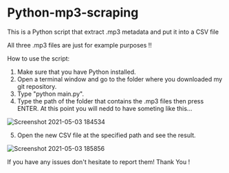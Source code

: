 # Python-mp3-scraping
This is a Python script that extract .mp3 metadata and put it into a CSV file

All three .mp3 files are just for example purposes !!

How to use the script:

1. Make sure that you have Python installed.
2. Open a terminal window and go to the folder where you downloaded my git repository.
3. Type "python main.py".
4. Type the path of the folder that contains the .mp3 files then press ENTER. At this point you will nedd to have someting like this...

![Screenshot 2021-05-03 184534](https://user-images.githubusercontent.com/69846364/116899748-9c97a380-ac40-11eb-8345-7f6d1c8f202e.png)

5. Open the new CSV file at the specified path and see the result.
 
 ![Screenshot 2021-05-03 185856](https://user-images.githubusercontent.com/69846364/116900821-dcab5600-ac41-11eb-808d-7cdde96d66ce.png)

If you have any issues don't hesitate to report them! Thank You !
